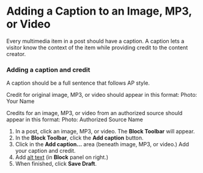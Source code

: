 # Adding a Caption to an Image, MP3, or Video

Every multimedia item in a post should have a caption. A caption lets a visitor know the context of the item while providing credit to the content creator.&#x20;

### Adding a caption and credit

A caption should be a full sentence that follows AP style.

Credit for original image, MP3, or video should appear in this format: Photo: Your Name&#x20;

Credits for an image, MP3, or video from an authorized source should appear in this format: Photo: Authorized Source Name

1. In a post, click an image, MP3, or video. The **Block Toolbar** will appear.
2. In the **Block Toolbar**, click the **Add caption** button.
3. Click in the **Add caption...** area (beneath image, MP3, or video.) Add your caption and credit.
4. Add [alt text](broken-reference) (in **Block** panel on right.)
5. When finished, click **Save Draft**.
